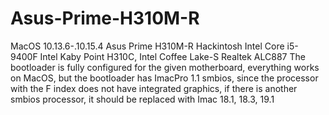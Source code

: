 # Asus-Prime-H310M-R
MacOS 10.13.6-.10.15.4
Asus Prime H310M-R Hackintosh
Intel Core i5-9400F
Intel Kaby Point H310C, Intel Coffee Lake-S
Realtek ALC887
The bootloader is fully configured for the given motherboard, everything works on MacOS, but the bootloader has ImacPro 1.1 smbios, since the processor with the F index does not have integrated graphics, if there is another smbios processor, it should be replaced with Imac 18.1, 18.3, 19.1
